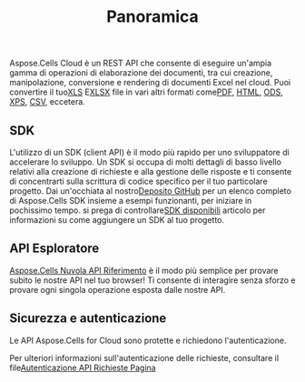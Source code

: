 ﻿---
title: Panoramica
second_title: Aspose.Cells Cloud Documen
type: docs
url: /it/overview/
description: Aspose.Cells Cloud supporta Excel per creare, convertire, unire, dividere, proteggere, operare su oggetti interni e così via
weight: 10
---
 Aspose.Cells Cloud è un REST API che consente di eseguire un'ampia gamma di operazioni di elaborazione dei documenti, tra cui creazione, manipolazione, conversione e rendering di documenti Excel nel cloud. Puoi convertire il tuo[XLS](https://docs.fileformat.com/spreadsheet/xls/) E[XLSX](https://docs.fileformat.com/spreadsheet/xlsx/) file in vari altri formati come[PDF](https://docs.fileformat.com/view/pdf/), [HTML](https://docs.fileformat.com/web/html/), [ODS](https://docs.fileformat.com/spreadsheet/ods/), [XPS](https://docs.fileformat.com/page-description-language/xps/), [CSV](https://docs.fileformat.com/spreadsheet/csv/), eccetera.

## **SDK**
L'utilizzo di un SDK (client API) è il modo più rapido per uno sviluppatore di accelerare lo sviluppo. Un SDK si occupa di molti dettagli di basso livello relativi alla creazione di richieste e alla gestione delle risposte e ti consente di concentrarti sulla scrittura di codice specifico per il tuo particolare progetto. Dai un'occhiata al nostro[Deposito GitHub](https://github.com/aspose-cells-cloud) per un elenco completo di Aspose.Cells SDK insieme a esempi funzionanti, per iniziare in pochissimo tempo. si prega di controllare[SDK disponibili](/cells/it/available-sdks/) articolo per informazioni su come aggiungere un SDK al tuo progetto.

## **API Esploratore**
[Aspose.Cells Nuvola API Riferimento](https://apireference.aspose.cloud/cells/) è il modo più semplice per provare subito le nostre API nel tuo browser! Ti consente di interagire senza sforzo e provare ogni singola operazione esposta dalle nostre API.

## **Sicurezza e autenticazione**
Le API Aspose.Cells for Cloud sono protette e richiedono l'autenticazione.

 Per ulteriori informazioni sull'autenticazione delle richieste, consultare il file[Autenticazione API Richieste Pagina](/total/getting-started/rest-api-overview/authenticating-api-requests/)
